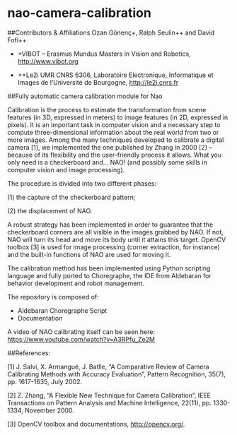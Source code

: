 # nao-camera-calibration

##Contributors & Affiliations
Ozan Gönenç+, Ralph Seulin++ and David Fofi++

+ +VIBOT – Erasmus Mundus Masters in Vision and Robotics, http://www.vibot.org

+ ++Le2i UMR CNRS 6306, Laboratoire Electronique, Informatique et Images de l’Université de Bourgogne, http://le2i.cnrs.fr

##Fully automatic camera calibration module for Nao

Calibration is the process to estimate the transformation from scene features (in 3D, expressed in meters) to image features (in 2D, expressed in pixels).
It is an important task in computer vision and a necessary step to compute three-dimensional information about the real world from two or more images. 
Among the many techniques developed to calibrate a digital camera [1], we implemented the one published by Zhang in 2000 [2] – because of its flexibility and the user-friendly process it allows. 
What you only need is a checkerboard and… NAO! (and possibly some skills in computer vision and image processing).

The procedure is divided into two different phases:

(1) the capture of the checkerboard pattern; 

(2) the displacement of NAO. 

A robust strategy has been implemented in order to guarantee that the checkerboard corners are all visible in the images grabbed by NAO. 
If not, NAO will turn its head and move its body until it attains this target. 
OpenCV toolbox [3] is used for image processing (corner extraction, for instance) and the built-in functions of NAO are used for moving it. 

The calibration method has been implemented using Python scripting language and fully ported to Choregraphe, the IDE from Aldebaran for behavior development and robot management. 

The repository is composed of:

- Aldebaran Choregraphe Script
- Documentation

A video of NAO calibrating itself can be seen here: https://www.youtube.com/watch?v=A3RPfu_Ze2M

##References:

[1] J. Salvi, X. Armangué, J. Batlle,  “A Comparative Review of Camera Calibrating Methods with Accuracy Evaluation”, Pattern Recognition, 35(7), pp. 1617-1635, July 2002.

[2] Z. Zhang, “A Flexible New Technique for Camera Calibration”, IEEE Transactions on Pattern Analysis and Machine Intelligence, 22(11), pp. 1330-1334, November 2000.

[3] OpenCV toolbox and documentations, http://opencv.org/.
